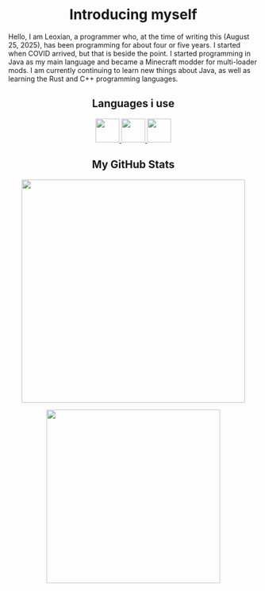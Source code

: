 <h1 align="center">Introducing myself</h1>

Hello, I am Leoxian, a programmer who, at the time of writing this (August 25, 2025), has been programming for about four or five years. I started when COVID arrived, but that is beside the point. I started programming in Java as my main language and became a Minecraft modder for multi-loader mods. I am currently continuing to learn new things about Java, as well as learning the Rust and C++ programming languages.

<h2 align="center">Languages i use</h2>

<p align="center">
    <a href="https://www.rust-lang.org/" target="blank">
        <img src="https://www.vectorlogo.zone/logos/rust-lang/rust-lang-icon.svg" width="48" height="48" background-color="#ffffff"/>
    </a>
    <a href="https://www.java.com/es/" target="blank"> 
        <img src="https://www.vectorlogo.zone/logos/java/java-icon.svg" width="48" height="48" /> 
    </a>
    <img src="https://www.vectorlogo.zone/logos/isocpp/isocpp-icon.svg" width="48" height="48" />
</p>


<h2 align="center">My GitHub Stats</h2>

<p align="center">
    <img align="center" width="450px" src="https://github-readme-stats.vercel.app/api?username=realleoxian&show_icons=true&locale=en&layout=compat&theme=transparent"/>
</p>

<p align="center">
    <img align="center" width="350px" src="https://github-readme-stats.vercel.app/api/top-langs/?username=realleoxian&show_icons=true&locale=en&theme=transparent">
</p>

